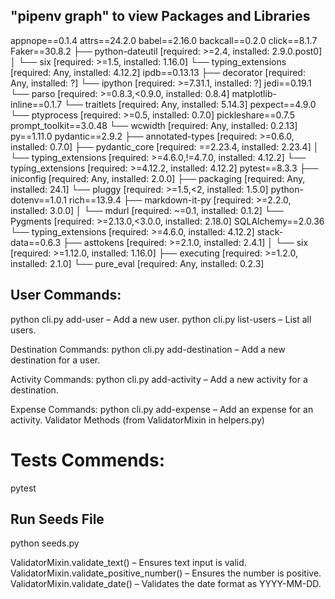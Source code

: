 ## "pipenv graph" to view Packages and Libraries 
appnope==0.1.4
attrs==24.2.0
babel==2.16.0
backcall==0.2.0
click==8.1.7
Faker==30.8.2
├── python-dateutil [required: >=2.4, installed: 2.9.0.post0]
│   └── six [required: >=1.5, installed: 1.16.0]
└── typing_extensions [required: Any, installed: 4.12.2]
ipdb==0.13.13
├── decorator [required: Any, installed: ?]
└── ipython [required: >=7.31.1, installed: ?]
jedi==0.19.1
└── parso [required: >=0.8.3,<0.9.0, installed: 0.8.4]
matplotlib-inline==0.1.7
└── traitlets [required: Any, installed: 5.14.3]
pexpect==4.9.0
└── ptyprocess [required: >=0.5, installed: 0.7.0]
pickleshare==0.7.5
prompt_toolkit==3.0.48
└── wcwidth [required: Any, installed: 0.2.13]
py==1.11.0
pydantic==2.9.2
├── annotated-types [required: >=0.6.0, installed: 0.7.0]
├── pydantic_core [required: ==2.23.4, installed: 2.23.4]
│   └── typing_extensions [required: >=4.6.0,!=4.7.0, installed: 4.12.2]
└── typing_extensions [required: >=4.12.2, installed: 4.12.2]
pytest==8.3.3
├── iniconfig [required: Any, installed: 2.0.0]
├── packaging [required: Any, installed: 24.1]
└── pluggy [required: >=1.5,<2, installed: 1.5.0]
python-dotenv==1.0.1
rich==13.9.4
├── markdown-it-py [required: >=2.2.0, installed: 3.0.0]
│   └── mdurl [required: ~=0.1, installed: 0.1.2]
└── Pygments [required: >=2.13.0,<3.0.0, installed: 2.18.0]
SQLAlchemy==2.0.36
└── typing_extensions [required: >=4.6.0, installed: 4.12.2]
stack-data==0.6.3
├── asttokens [required: >=2.1.0, installed: 2.4.1]
│   └── six [required: >=1.12.0, installed: 1.16.0]
├── executing [required: >=1.2.0, installed: 2.1.0]
└── pure_eval [required: Any, installed: 0.2.3]

## User Commands:
python cli.py add-user – Add a new user.
python cli.py list-users – List all users.

Destination Commands:
python cli.py add-destination – Add a new destination for a user.

Activity Commands:
python cli.py add-activity – Add a new activity for a destination.

Expense Commands:
python cli.py add-expense – Add an expense for an activity.
Validator Methods (from ValidatorMixin in helpers.py)

# Tests Commends:
pytest

## Run Seeds File
python seeds.py


ValidatorMixin.validate_text() – Ensures text input is valid.
ValidatorMixin.validate_positive_number() – Ensures the number is positive.
ValidatorMixin.validate_date() – Validates the date format as YYYY-MM-DD.

